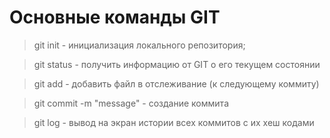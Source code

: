 # Основные команды GIT

> git init - инициализация локального репозитория;

> git status - получить информацию от GIT о его текущем состоянии


> git add - добавить файл в отслеживание (к следующему коммиту)

> git commit -m "message" - создание коммита

>git log - вывод на экран истории всех коммитов с их хеш кодами

>